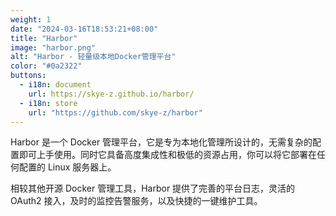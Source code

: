 ```yaml
---
weight: 1
date: "2024-03-16T18:53:21+08:00"
title: "Harbor"
image: "harbor.png"
alt: "Harbor - 轻量级本地Docker管理平台"
color: "#0a2322"
buttons:
  - i18n: document
    url: https://skye-z.github.io/harbor/
  - i18n: store
    url: "https://github.com/skye-z/harbor"
---
```


Harbor 是一个 Docker 管理平台，它是专为本地化管理所设计的，无需复杂的配置即可上手使用。同时它具备高度集成性和极低的资源占用，你可以将它部署在任何配置的 Linux 服务器上。

相较其他开源 Docker 管理工具，Harbor 提供了完善的平台日志，灵活的 OAuth2 接入，及时的监控告警服务，以及快捷的一键维护工具。
